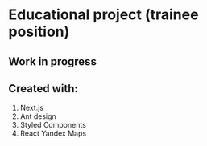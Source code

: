 # Educational project (trainee position)

## Work in progress

## Created with:

1. Next.js
2. Ant design
3. Styled Components
4. React Yandex Maps
